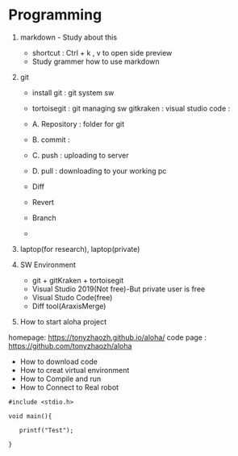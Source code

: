 
# Programming

1. markdown - Study about this
   - shortcut : Ctrl + k , v to open side preview
   - Study grammer how to use markdown

2. git
   - install git : git system sw
   - tortoisegit : git managing sw
     gitkraken : 
     visual studio code : 

   - A. Repository : folder for git
   - B. commit : 
   - C. push : uploading to server
   - D. pull : downloading to your working pc
   - Diff
   - Revert
   - Branch
   - 


3. laptop(for research), laptop(private)
4. SW Environment
   - git + gitKraken + tortoisegit
   - Visual Studio 2019(Not free)-But private user is free
   - Visual Studo Code(free)
   - Diff tool(AraxisMerge)


5. How to start aloha project

homepage: https://tonyzhaozh.github.io/aloha/
code page : https://github.com/tonyzhaozh/aloha

   - How to download code
   - How to creat virtual environment
   - How to Compile and run
   - How to Connect to Real robot







```
#include <stdio.h>

void main(){
   
   printf("Test");

}
```

